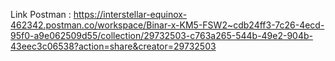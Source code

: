 Link Postman : https://interstellar-equinox-462342.postman.co/workspace/Binar-x-KM5-FSW2~cdb24ff3-7c26-4ecd-95f0-a9e062509d55/collection/29732503-c763a265-544b-49e2-904b-43eec3c06538?action=share&creator=29732503
